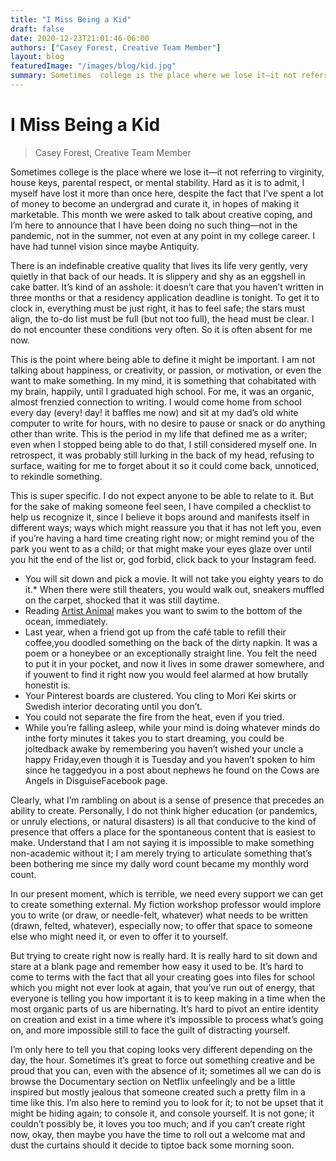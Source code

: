 ```yaml
---
title: "I Miss Being a Kid"
draft: false
date: 2020-12-23T21:01:46-06:00
authors: ["Casey Forest, Creative Team Member"]
layout: blog
featuredImage: "/images/blog/kid.jpg"
summary: Sometimes  college is the place where we lose it—it not referring to virginity,  house keys, parental respect, or mental stability. Hard as it is to  admit, I myself have lost it more than once here, despite the fact that  I’ve spent a lot of money to become an undergrad and curate it, in hopes  of making it marketable. 
---
```


# I Miss Being a Kid
> Casey Forest, Creative Team Member

Sometimes
 college is the place where we lose it—it not referring to virginity, 
house keys, parental respect, or mental stability. Hard as it is to 
admit, I myself have lost it more than once here, despite the fact that 
I’ve spent a lot of money to become an undergrad and curate it, in hopes
 of making it marketable. This month we were asked to talk about 
creative coping, and I’m here to announce that I have been doing no such
 thing—not in the pandemic, not in the summer, not even at any point in 
my college career. I have had tunnel vision since maybe Antiquity.

There
 is an indefinable creative quality that lives its life very gently, 
very quietly in that back of our heads. It is slippery and shy as an 
eggshell in cake batter. It’s kind of an asshole: it doesn’t care that 
you haven’t written in three months or that a residency application 
deadline is tonight. To get it to clock in, everything must be just 
right, it has to feel safe; the stars must align, the to-do list must be
 full (but not too full), the head must be clear. I do not encounter 
these conditions very often. So it is often absent for me now. 

This
 is the point where being able to define it might be important. I am not
 talking about happiness, or creativity, or passion, or motivation, or 
even the want to make something. In my mind, it is something that 
cohabitated with my brain, happily, until I graduated high school. For 
me, it was an organic, almost frenzied connection to writing. I would 
come home from school every day (every! day! it baffles me now) and sit 
at my dad’s old white computer to write for hours, with no desire to 
pause or snack or do anything other than write. This is the period in my
 life that defined me as a writer; even when I stopped being able to do 
that, I still considered myself one. In retrospect, it was probably 
still lurking in the back of my head, refusing to surface, waiting for 
me to forget about it so it could come back, unnoticed, to rekindle 
something. 

This is super specific. I do not expect anyone to 
be able to relate to it. But for the sake of making someone feel seen, I
 have compiled a checklist to help us recognize it, since I believe it 
bops around and manifests itself in different ways; ways which might 
reassure you that it has not left you, even if you’re having a hard time
 creating right now; or might remind you of the park you went to as a 
child; or that might make your eyes glaze over until you hit the end of 
the list or, god forbid, click back to your Instagram feed.

*   You will sit down and pick a movie. It will not take you eighty years to do it.*   When there were still theaters, you would walk out, sneakers muffled on the carpet, shocked that it was still daytime.
*   Reading [Artist Animal](https://cicadacreativemag.com/issuepage.html) makes you want to swim to the bottom of the ocean, immediately.
*   Last year, when a friend got up from the café table to refill their coffee,you doodled something on the back of the dirty napkin. It was a poem or a
 honeybee or an exceptionally straight line. You felt the need to put it
 in your pocket, and now it lives in some drawer somewhere, and if youwent to find it right now you would feel alarmed at how brutally honestit is.
 *   Your Pinterest boards are clustered. You cling to Mori Kei skirts or Swedish interior decorating until you don’t.
 *   You could not separate the fire from the heat, even if you tried.
 *   While you’re falling asleep, while your mind is doing whatever minds do inthe forty minutes it takes you to start dreaming, you could be joltedback awake by remembering you haven’t wished your uncle a happy Friday,even though it is Tuesday and you haven’t spoken to him since he taggedyou in a post about nephews he found on the Cows are Angels in DisguiseFacebook page.

Clearly, what I’m rambling on about is a 
sense of presence that precedes an ability to create. Personally, I do 
not think higher education (or pandemics, or unruly elections, or 
natural disasters) is all that conducive to the kind of presence that 
offers a place for the spontaneous content that is easiest to make. 
Understand that I am not saying it is impossible to make something 
non-academic without it; I am merely trying to articulate something 
that’s been bothering me since my daily word count became my monthly 
word count.

In our present moment, which is terrible, we need 
every support we can get to create something external. My fiction 
workshop professor would implore you to write (or draw, or needle-felt, 
whatever) what needs to be written (drawn, felted, whatever), especially
 now; to offer that space to someone else who might need it, or even to 
offer it to yourself. 

But trying to create right now is really 
hard. It is really hard to sit down and stare at a blank page and 
remember how easy it used to be. It’s hard to come to terms with the 
fact that all your creating goes into files for school which you might 
not ever look at again, that you’ve run out of energy, that everyone is 
telling you how important it is to keep making in a time when the most 
organic parts of us are hibernating. It’s hard to pivot an entire 
identity on creation and exist in a time where it’s impossible to 
process what’s going on, and more impossible still to face the guilt of 
distracting yourself. 

I’m only here to tell you that coping looks
 very different depending on the day, the hour. Sometimes it’s great to 
force out something creative and be proud that you can, even with the 
absence of it; sometimes all we can do is browse the Documentary section
 on Netflix unfeelingly and be a little inspired but mostly jealous that
 someone created such a pretty film in a time like this. I’m also here 
to remind you to look for it; to not be upset that it might be hiding 
again; to console it, and console yourself. It is not gone; it couldn’t 
possibly be, it loves you too much; and if you can’t create right now, 
okay, then maybe you have the time to roll out a welcome mat and dust 
the curtains should it decide to tiptoe back some morning soon.